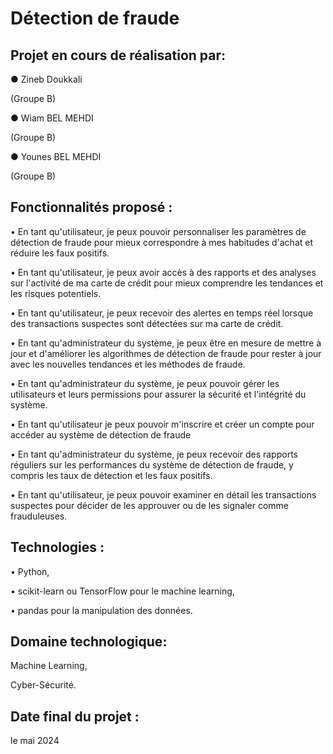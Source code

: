 # Détection de fraude

## Projet en cours de réalisation par: 

● Zineb Doukkali         

(Groupe B)

● Wiam BEL MEHDI         

(Groupe B)

● Younes BEL MEHDI       

(Groupe B)

## Fonctionnalités proposé :

• En tant qu'utilisateur, je peux pouvoir personnaliser les paramètres de détection de fraude pour mieux correspondre à mes habitudes d'achat et réduire les faux positifs.

• En tant qu'utilisateur, je peux avoir accès à des rapports et des analyses sur l'activité de ma carte de crédit pour mieux comprendre les tendances et les risques potentiels.

• En tant qu'utilisateur, je peux recevoir des alertes en temps réel lorsque des transactions suspectes sont détectées sur ma carte de crédit.

• En tant qu'administrateur du système, je peux être en mesure de mettre à jour et d'améliorer les algorithmes de détection de fraude pour rester à jour avec les nouvelles tendances et les méthodes de fraude.

• En tant qu'administrateur du système, je peux pouvoir gérer les utilisateurs et leurs permissions pour assurer la sécurité et l'intégrité du système.

• En tant qu'utilisateur je peux pouvoir m'inscrire et créer un compte pour accéder au système de détection de fraude

• En tant qu'administrateur du système, je peux recevoir des rapports réguliers sur les performances du système de détection de fraude, y compris les taux de détection et les faux positifs.

• En tant qu'utilisateur, je peux pouvoir examiner en détail les transactions suspectes pour décider de les approuver ou de les signaler comme frauduleuses.

## Technologies :
• Python,

• scikit-learn ou TensorFlow pour le machine learning, 

• pandas pour la manipulation des données.

## Domaine technologique:
Machine Learning, 


Cyber-Sécurité.

## Date final du projet :
le mai 2024



